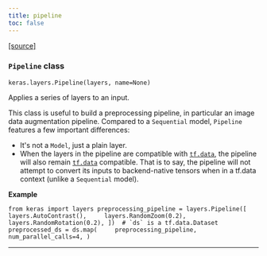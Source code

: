 ```yaml
---
title: pipeline
toc: false
---
```


[\[source\]](https://github.com/keras-team/keras/tree/v3.6.0/keras/src/layers/preprocessing/pipeline.py#L7)

### `Pipeline` class

`keras.layers.Pipeline(layers, name=None)`

Applies a series of layers to an input.

This class is useful to build a preprocessing pipeline, in particular an image data augmentation pipeline. Compared to a `Sequential` model, `Pipeline` features a few important differences:

- It's not a `Model`, just a plain layer.
- When the layers in the pipeline are compatible with [`tf.data`](https://www.tensorflow.org/api_docs/python/tf/data), the pipeline will also remain [`tf.data`](https://www.tensorflow.org/api_docs/python/tf/data) compatible. That is to say, the pipeline will not attempt to convert its inputs to backend-native tensors when in a tf.data context (unlike a `Sequential` model).

**Example**

`` from keras import layers preprocessing_pipeline = layers.Pipeline([     layers.AutoContrast(),     layers.RandomZoom(0.2),     layers.RandomRotation(0.2), ])  # `ds` is a tf.data.Dataset preprocessed_ds = ds.map(     preprocessing_pipeline,     num_parallel_calls=4, ) ``

---
